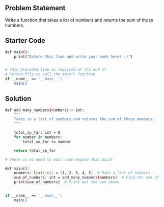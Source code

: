 ## Problem Statement

Write a function that takes a list of numbers and returns the sum of those numbers.

## Starter Code

```bash
def main():
    print("Delete this line and write your code here! :)")


# This provided line is required at the end of
# Python file to call the main() function.
if __name__ == '__main__':
    main()
```

## Solution

```bash
def add_many_numbers(numbers)-> int:
    """
    Takes in a list of numbers and returns the sum of those numbers.
    """

    total_so_far: int = 0
    for number in numbers:
        total_so_far += number

    return total_so_far

# There is no need to edit code beyond this point

def main():
    numbers: list[int] = [1, 2, 3, 4, 5]  # Make a list of numbers
    sum_of_numbers: int = add_many_numbers(numbers)  # Find the sum of the list
    print(sum_of_numbers)  # Print out the sum above
    

if __name__ == '__main__':
    main()
```